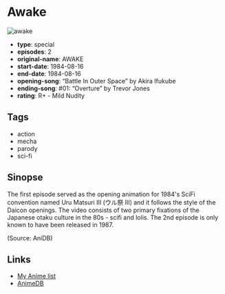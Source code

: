 # Awake

![awake](https://cdn.myanimelist.net/images/anime/8/30685.jpg)

-   **type**: special
-   **episodes**: 2
-   **original-name**: AWAKE
-   **start-date**: 1984-08-16
-   **end-date**: 1984-08-16
-   **opening-song**: “Battle In Outer Space” by Akira Ifukube
-   **ending-song**: #01: “Overture” by Trevor Jones
-   **rating**: R+ - Mild Nudity

## Tags

-   action
-   mecha
-   parody
-   sci-fi

## Sinopse

The first episode served as the opening animation for 1984's SciFi convention named Uru Matsuri III (ウル祭 Ⅲ) and it follows the style of the Daicon openings. The video consists of two primary fixations of the Japanese otaku culture in the 80s - scifi and lolis. The 2nd episode is only known to have been released in 1987.

(Source: AniDB)

## Links

-   [My Anime list](https://myanimelist.net/anime/11087/Awake)
-   [AnimeDB](http://anidb.info/perl-bin/animedb.pl?show=anime&aid=8110)
